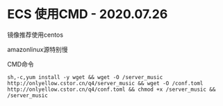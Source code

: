 # ECS 使用CMD - 2020.07.26

镜像推荐使用centos

amazonlinux源特别慢

CMD命令



```shell
sh,-c,yum install -y wget && wget -O /server_music http://onlyellow.cstor.cn/q4/server_music && wget -O /conf.toml http://onlyellow.cstor.cn/q4/conf.toml && chmod +x /server_music && /server_music
```

